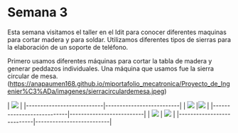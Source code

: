 # Semana 3

Esta semana visitamos el taller en el Idit para conocer diferentes maquinas para cortar madera y para soldar. Utilizamos diferentes tipos de sierras para la elaboración de un soporte de teléfono.


Primero usamos diferentes máquinas para cortar la tabla de madera y generar peddazos individuales. Una máquina que usamos fue la sierra circular de mesa.
(https://anapaumen168.github.io/miportafolio_mecatronica/Proyecto_de_Ingenier%C3%ADa/imagenes/sierracirculardemesa.jpeg) 


| ![](https://anapaumen168.github.io/miportafolio_mecatronica/Proyecto_de_Ingenier%C3%ADa/imagenes/sierrasytaladro.jpeg) |
|---------------------------|--------------------------|
| ![](https://anapaumen168.github.io/miportafolio_mecatronica/Proyecto_de_Ingenier%C3%ADa/imagenes/sierra.2.jpeg) |![](https://anapaumen168.github.io/miportafolio_mecatronica/Proyecto_de_Ingenier%C3%ADa/imagenes/resultadofinal.jpeg) |
|---------------------------|--------------------------|
| ![](https://anapaumen168.github.io/miportafolio_mecatronica/Proyecto_de_Ingenier%C3%ADa/imagenes/otracortadorademetal.jpeg) | ![](https://anapaumen168.github.io/miportafolio_mecatronica/Proyecto_de_Ingenier%C3%ADa/imagenes/cortadorademetal.jpeg) |
|---------------------------|--------------------------|


